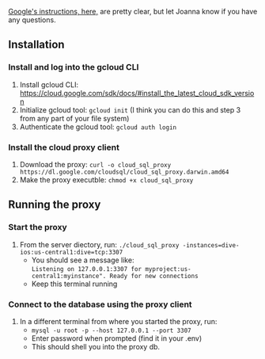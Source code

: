 [Google's instructions, here,](https://cloud.google.com/sql/docs/mysql/quickstart-proxy-test) are pretty clear, but let Joanna know if you have any questions.

## Installation

### Install and log into the gcloud CLI
1. Install gcloud CLI: https://cloud.google.com/sdk/docs/#install_the_latest_cloud_sdk_version
2. Initialize gcloud tool: `gcloud init` (I think you can do this and step 3 from any part of your file system)
3. Authenticate the gcloud tool: `gcloud auth login`

### Install the cloud proxy client
1. Download the proxy: `curl -o cloud_sql_proxy https://dl.google.com/cloudsql/cloud_sql_proxy.darwin.amd64`
2. Make the proxy executble: `chmod +x cloud_sql_proxy`

## Running the proxy

### Start the proxy
1. From the server diectory, run: `./cloud_sql_proxy -instances=dive-ios:us-central1:dive=tcp:3307`
    - You should see a message like: 
    <br>`Listening on 127.0.0.1:3307 for myproject:us-central1:myinstance". Ready for new connections`
    - Keep this terminal running

### Connect to the database using the proxy client
1. In a different terminal from where you started the proxy, run:
    - `mysql -u root -p --host 127.0.0.1 --port 3307`
    - Enter password when prompted (find it in your .env)
    - This should shell you into the proxy db.

